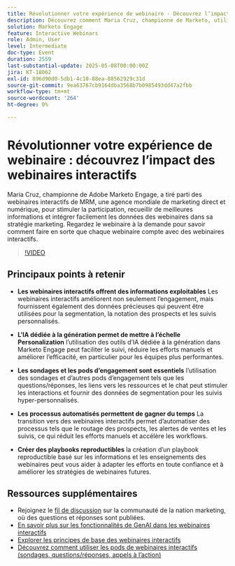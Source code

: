 ```yaml
---
title: Révolutionner votre expérience de webinaire - Découvrez l’impact des webinaires interactifs
description: Découvrez comment Maria Cruz, championne de Marketo, utilise des webinaires interactifs pour stimuler l’engagement, obtenir des informations et améliorer le marketing chez MRM. Regardez à la demande maintenant !
solution: Marketo Engage
feature: Interactive Webinars
role: Admin, User
level: Intermediate
doc-type: Event
duration: 2559
last-substantial-update: 2025-05-08T00:00:00Z
jira: KT-18062
exl-id: 896d90d0-5db1-4c10-88ea-88562929c31d
source-git-commit: 9ea63767cb9164dba3568b7b0985493dd47a2fbb
workflow-type: tm+mt
source-wordcount: '264'
ht-degree: 0%

---
```


# Révolutionner votre expérience de webinaire : découvrez l’impact des webinaires interactifs

Maria Cruz, championne de Adobe Marketo Engage, a tiré parti des webinaires interactifs de MRM, une agence mondiale de marketing direct et numérique, pour stimuler la participation, recueillir de meilleures informations et intégrer facilement les données des webinaires dans sa stratégie marketing. Regardez le webinaire à la demande pour savoir comment faire en sorte que chaque webinaire compte avec des webinaires interactifs.

>[!VIDEO](https://video.tv.adobe.com/v/3458099/?learn=on&enablevpops)

## Principaux points à retenir

* **Les webinaires interactifs offrent des informations exploitables** Les webinaires interactifs améliorent non seulement l’engagement, mais fournissent également des données précieuses qui peuvent être utilisées pour la segmentation, la notation des prospects et les suivis personnalisés.

* **L’IA dédiée à la génération permet de mettre à l’échelle Personalization** l’utilisation des outils d’IA dédiée à la génération dans Marketo Engage peut faciliter le suivi, réduire les efforts manuels et améliorer l’efficacité, en particulier pour les équipes plus performantes.

* **Les sondages et les pods d’engagement sont essentiels** l’utilisation des sondages et d’autres pods d’engagement tels que les questions/réponses, les liens vers les ressources et le chat peut stimuler les interactions et fournir des données de segmentation pour les suivis hyper-personnalisés.

* **Les processus automatisés permettent de gagner du temps** La transition vers des webinaires interactifs permet d’automatiser des processus tels que le routage des prospects, les alertes de ventes et les suivis, ce qui réduit les efforts manuels et accélère les workflows.

* **Créer des playbooks reproductibles** la création d’un playbook reproductible basé sur les informations et les enseignements des webinaires peut vous aider à adapter les efforts en toute confiance et à améliorer les stratégies de webinaires futures.

## Ressources supplémentaires

* Rejoignez le [fil de discussion](https://nation.marketo.com/t5/product-blogs/on-demand-learn-from-your-peers-revolutionizing-your-webinar/ba-p/356260) sur la communauté de la nation marketing, où des questions et réponses sont publiées.
* [En savoir plus sur les fonctionnalités de GenAI dans les webinaires interactifs](https://nation.marketo.com/t5/latest-product-innovations/discover-how-genai-can-elevate-your-upcoming-webinars/ba-p/355055)
* [Explorer les principes de base des webinaires interactifs](https://experienceleague.adobe.com/fr/docs/marketo/using/product-docs/demand-generation/events/interactive-webinars/interactive-webinars-overview)
* [Découvrez comment utiliser les pods de webinaires interactifs (sondages, questions/réponses, appels à l’action)](https://experienceleague.adobe.com/fr/docs/marketo/using/product-docs/demand-generation/events/interactive-webinars/best-practices-for-interactive-webinars)